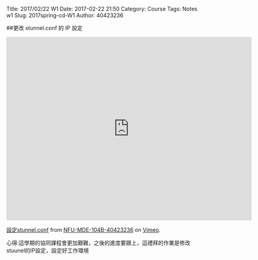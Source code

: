 Title: 2017/02/22 W1
Date: 2017-02-22 21:50
Category: Course
Tags: Notes  w1
Slug: 2017spring-cd-W1
Author: 40423236

##更改 stunnel.conf 的 IP 設定

<iframe src="https://player.vimeo.com/video/206430722" width="640" height="480" frameborder="0" webkitallowfullscreen mozallowfullscreen allowfullscreen></iframe>
<p><a href="https://vimeo.com/206430722">設定stunnel.conf</a> from <a href="https://vimeo.com/user61607351">NFU-MDE-104B-40423236</a> on <a href="https://vimeo.com">Vimeo</a>.</p>

<p>心得:這學期的協同課程會更加艱難，之後的進度要跟上，這禮拜的作業是修改stuunel的IP設定，設定好工作環境</p>